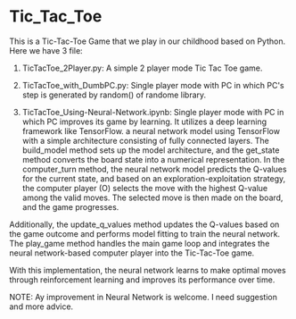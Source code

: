 # Tic_Tac_Toe
This is a Tic-Tac-Toe Game that we play in our childhood based on Python. Here we have 3 file:

1. TicTacToe_2Player.py: A simple 2 player mode Tic Tac Toe game.

2. TicTacToe_with_DumbPC.py: Single player mode with PC in which PC's step is generated by random() of randome library.

3. TicTacToe_Using-Neural-Network.ipynb: Single player mode with PC in which PC improves its game by learning. It utilizes a deep learning framework like TensorFlow. a neural network model using TensorFlow with a simple architecture consisting of fully connected layers. The build_model method sets up the model architecture, and the get_state method converts the board state into a numerical representation. In the computer_turn method, the neural network model predicts the Q-values for the current state, and based on an exploration-exploitation strategy, the computer player (O) selects the move with the highest Q-value among the valid moves. The selected move is then made on the board, and the game progresses.

Additionally, the update_q_values method updates the Q-values based on the game outcome and performs model fitting to train the neural network. The play_game method handles the main game loop and integrates the neural network-based computer player into the Tic-Tac-Toe game.

With this implementation, the neural network learns to make optimal moves through reinforcement learning and improves its performance over time.

NOTE: Ay improvement in Neural Network is welcome. I need suggestion and more advice.
